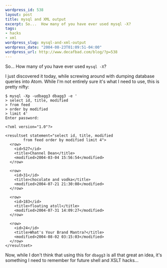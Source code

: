 ```yaml
--- 
wordpress_id: 538
layout: post
title: mysql and XML output
excerpt: So...  How many of you have ever used mysql -X?
tags: 
- hacks
- xml
wordpress_slug: mysql-and-xml-output
wordpress_date: "2004-08-23T01:09:51-04:00"
wordpress_url: http://www.decafbad.com/blog/?p=538
---
```

So...  How many of you have ever used `mysql -X`?

I just discovered it today, while screwing around with dumping database queries into Atom.  While I'm not entirely sure it's what I need to use, this is pretty nifty:

    $ mysql -Xp -udbagg3 dbagg3 -e '
    > select id, title, modified 
    > from feed
    > order by modified 
    > limit 4' 
    Enter password:
 
    <?xml version="1.0"?>

    <resultset statement="select id, title, modified 
            from feed order by modified limit 4">
      <row>
        <id>527</id>
        <title>Channel Dean</title>
        <modified>2004-03-04 15:56:54</modified>
      </row>

      <row>
        <id>31</id>
        <title>chocolate and vodka</title>
        <modified>2004-07-21 21:30:08</modified>
      </row>

      <row>
        <id>183</id>
        <title>floating atoll</title>
        <modified>2004-07-31 14:09:27</modified>
      </row>
 
      <row>
        <id>24</id>
        <title>What's Your Brand Mantra?</title>
        <modified>2004-08-02 03:15:03</modified>
      </row>
    </resultset>    

Now, while I don't think that using this for `dbagg3` is all that great an idea, it's something I need to remember for future shell and XSLT hacks...

